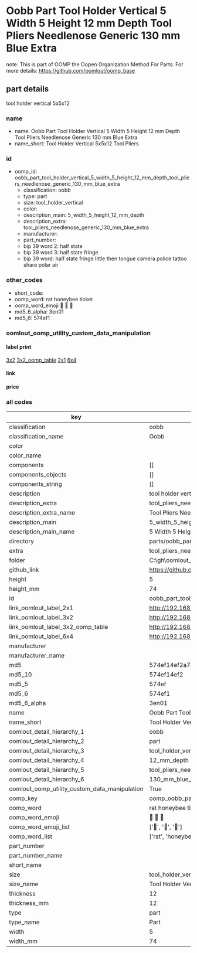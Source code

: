 # Oobb Part Tool Holder Vertical 5 Width 5 Height 12 mm Depth Tool Pliers Needlenose Generic 130 mm Blue Extra  

note: This is part of OOMP the Oopen Organization Method For Parts. For more details: https://github.com/oomlout/oomp_base

##  part details
  



tool holder vertical 5x5x12



### name
* name: Oobb Part Tool Holder Vertical 5 Width 5 Height 12 mm Depth Tool Pliers Needlenose Generic 130 mm Blue Extra
* name_short: Tool Holder Vertical 5x5x12 Tool Pliers
### id
* oomp_id: oobb_part_tool_holder_vertical_5_width_5_height_12_mm_depth_tool_pliers_needlenose_generic_130_mm_blue_extra
  * classification: oobb
  * type: part
  * size: tool_holder_vertical
  * color: 
  * description_main: 5_width_5_height_12_mm_depth
  * description_extra: tool_pliers_needlenose_generic_130_mm_blue_extra
  * manufacturer: 
  * part_number: 
  * bip 39 word 2: half state
  * bip 39 word 3: half state fringe
  * bip 39 word: half state fringe little then tongue camera police tattoo share polar air

### other_codes
* short_code: 
* oomp_word: rat honeybee ticket
* oomp_word_emoji :rat: :honeybee: :ticket:
* md5_6_alpha: 3en01
* md5_6: 574ef1






### oomlout_oomp_utility_custom_data_manipulation
#### label print
[3x2](http://192.168.1.245:1112/?label=oomp%203en01)
[3x2_oomp_table](http://192.168.1.108:1112/?label=oomp%203en01)
[2x1](http://192.168.1.242:1112/?label=oomp%203en01)
[6x4](http://192.168.1.55:1112/?label=oomp%203en01)    

#### link

                              

#### price







### all codes 
| key | value |  
| --- | --- |  
| classification | oobb |  
| classification_name | Oobb |  
| color |  |  
| color_name |  |  
| components | [] |  
| components_objects | [] |  
| components_string | [] |  
| description | tool holder vertical 5x5x12 |  
| description_extra | tool_pliers_needlenose_generic_130_mm_blue_extra |  
| description_extra_name | Tool Pliers Needlenose Generic 130 mm Blue Extra |  
| description_main | 5_width_5_height_12_mm_depth |  
| description_main_name | 5 Width 5 Height 12 mm Depth |  
| directory | parts/oobb_part_tool_holder_vertical_5_width_5_height_12_mm_depth_tool_pliers_needlenose_generic_130_mm_blue_extra |  
| extra | tool_pliers_needlenose_generic_130_mm_blue |  
| folder | C:\gh\oomlout_oobb_version_4_generated_parts\things\oobb_part_tool_holder_vertical_5_width_5_height_12_mm_depth_tool_pliers_needlenose_generic_130_mm_blue_extra |  
| github_link | https://github.com/oomlout/oomlout_oomp_part_src/tree/main/parts/oobb_part_tool_holder_vertical_5_width_5_height_12_mm_depth_tool_pliers_needlenose_generic_130_mm_blue_extra |  
| height | 5 |  
| height_mm | 74 |  
| id | oobb_part_tool_holder_vertical_5_width_5_height_12_mm_depth_tool_pliers_needlenose_generic_130_mm_blue_extra |  
| link_oomlout_label_2x1 | http://192.168.1.242:1112/?label=oomp%203en01 |  
| link_oomlout_label_3x2 | http://192.168.1.245:1112/?label=oomp%203en01 |  
| link_oomlout_label_3x2_oomp_table | http://192.168.1.108:1112/?label=oomp%203en01 |  
| link_oomlout_label_6x4 | http://192.168.1.55:1112/?label=oomp%203en01 |  
| manufacturer |  |  
| manufacturer_name |  |  
| md5 | 574ef14ef2a7a41791f01828ba353343 |  
| md5_10 | 574ef14ef2 |  
| md5_5 | 574ef |  
| md5_6 | 574ef1 |  
| md5_6_alpha | 3en01 |  
| name | Oobb Part Tool Holder Vertical 5 Width 5 Height 12 mm Depth Tool Pliers Needlenose Generic 130 mm Blue Extra |  
| name_short | Tool Holder Vertical 5x5x12 Tool Pliers |  
| oomlout_detail_hierarchy_1 | oobb |  
| oomlout_detail_hierarchy_2 | part |  
| oomlout_detail_hierarchy_3 | tool_holder_vertical |  
| oomlout_detail_hierarchy_4 | 12_mm_depth |  
| oomlout_detail_hierarchy_5 | tool_pliers_needlenose_generic |  
| oomlout_detail_hierarchy_6 | 130_mm_blue_extra |  
| oomlout_oomp_utility_custom_data_manipulation | True |  
| oomp_key | oomp_oobb_part_tool_holder_vertical_5_width_5_height_12_mm_depth_tool_pliers_needlenose_generic_130_mm_blue_extra |  
| oomp_word | rat honeybee ticket |  
| oomp_word_emoji | :rat: :honeybee: :ticket: |  
| oomp_word_emoji_list | [':rat:', ':honeybee:', ':ticket:'] |  
| oomp_word_list | ['rat', 'honeybee', 'ticket'] |  
| part_number |  |  
| part_number_name |  |  
| short_name |  |  
| size | tool_holder_vertical |  
| size_name | Tool Holder Vertical |  
| thickness | 12 |  
| thickness_mm | 12 |  
| type | part |  
| type_name | Part |  
| width | 5 |  
| width_mm | 74 |  
